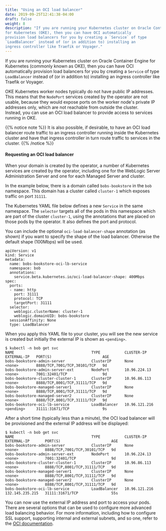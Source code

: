 ```yaml
---
title: "Using an OCI load balancer"
date: 2019-09-25T12:41:38-04:00
draft: false
weight: 8
description: "If you are running your Kubernetes cluster on Oracle Container Engine
for Kubernetes (OKE), then you can have OCI automatically
provision load balancers for you by creating a `Service` of type
`LoadBalancer` instead of (or in addition to) installing an
ingress controller like Traefik or Voyager."
---
```


If you are running your Kubernetes cluster on Oracle Container Engine
for Kubernetes (commonly known as OKE), then you can have OCI automatically
provision load balancers for you by creating a `Service` of type
`LoadBalancer` instead of (or in addition to) installing an
ingress controller like Traefik or Voyager.

OKE Kubernetes worker nodes typically do not have public IP addresses.
This means that the `NodePort` services created by the operator are
not usable, because they would expose ports on the worker node's private
IP addresses only, which are not reachable from outside the cluster.  
Instead, you can use an OCI load balancer to provide access
to services running in OKE.

{{% notice note %}}
It is also possible, if desirable, to have an OCI load balancer route
traffic to an ingress controller running inside the Kubernetes cluster
and have that ingress controller in turn route traffic to services in the
cluster.
{{% /notice %}}


#### Requesting an OCI load balancer

When your domain is created by the operator, a number of Kubernetes
services are created by the operator, including one for the WebLogic Server
Administration Server and one for each Managed Server and cluster.

In the example below, there is a domain called `bobs-bookstore` in the
`bob` namespace.  This domain has a cluster called `cluster-1` which
exposes traffic on port `31111`.

The Kubernetes YAML file below defines a new `Service` in the same
namespace.  The `selector` targets all of the pods in this namespace
which are part of the cluster `cluster-1`, using the annotations that
are placed on those pods by the operator.  It also defines the port and
protocol.

You can include the optional `oci-load-balancer-shape` annotation (as
shown) if you want to specify the shape of the load balancer.  Otherwise
the default shape (100Mbps) will be used.

```
apiVersion: v1
kind: Service
metadata:
  name: bobs-bookstore-oci-lb-service
  namespace: bob
  annotations:
    service.beta.kubernetes.io/oci-load-balancer-shape: 400Mbps
spec:
  ports:
  - name: http
    port: 31111
    protocol: TCP
    targetPort: 31111
  selector:
    weblogic.clusterName: cluster-1
    weblogic.domainUID: bobs-bookstore
  sessionAffinity: None
  type: LoadBalancer
```

When you apply this YAML file to your cluster, you will see the new service is created
but initially the external IP is shown as `<pending>`.  

```
$ kubectl -n bob get svc
NAME                                   TYPE           CLUSTER-IP      EXTERNAL-IP   PORT(S)                       AGE
bobs-bookstore-admin-server            ClusterIP      None            <none>        8888/TCP,7001/TCP,30101/TCP   9d
bobs-bookstore-admin-server-ext        NodePort       10.96.224.13    <none>        7001:32401/TCP                9d
bobs-bookstore-cluster-cluster-1       ClusterIP      10.96.86.113    <none>        8888/TCP,8001/TCP,31111/TCP   9d
bobs-bookstore-managed-server1         ClusterIP      None            <none>        8888/TCP,8001/TCP,31111/TCP   9d
bobs-bookstore-managed-server2         ClusterIP      None            <none>        8888/TCP,8001/TCP,31111/TCP   9d
bobs-bookstore-oci-lb-service          LoadBalancer   10.96.121.216   <pending>     31111:31671/TCP               9s
```

After a short time (typically less than a minute), the OCI load balancer will be provisioned and the
external IP address will be displayed:

```
$ kubectl -n bob get svc
NAME                                   TYPE           CLUSTER-IP      EXTERNAL-IP       PORT(S)                       AGE
bobs-bookstore-admin-server            ClusterIP      None            <none>            8888/TCP,7001/TCP,30101/TCP   9d
bobs-bookstore-admin-server-ext        NodePort       10.96.224.13    <none>            7001:32401/TCP                9d
bobs-bookstore-cluster-cluster-1       ClusterIP      10.96.86.113    <none>            8888/TCP,8001/TCP,31111/TCP   9d
bobs-bookstore-managed-server1         ClusterIP      None            <none>            8888/TCP,8001/TCP,31111/TCP   9d
bobs-bookstore-managed-server2         ClusterIP      None            <none>            8888/TCP,8001/TCP,31111/TCP   9d
bobs-bookstore-oci-lb-service          LoadBalancer   10.96.121.216   132.145.235.215   31111:31671/TCP               55s
```

You can now use the external IP address and port to access your pods.  There are several
options that can be used to configure more advanced load balancing behavior. For more information, including how to configure SSL support,
supporting internal and external subnets, and so one, refer to the [OCI documentation](https://docs.cloud.oracle.com/iaas/Content/ContEng/Tasks/contengcreatingloadbalancer.htm).
